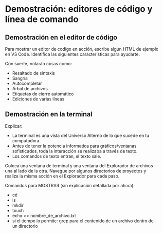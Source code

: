 # Demostración: editores de código y línea de comando

## Demostración en el editor de código

Para mostrar un editor de codigo en acción, escribe algún HTML de ejemplo en VS Code. Identifica las siguientes caracteristicas para ayudarte.

Con suerte, notarán cosas como:

- Resaltado de sintaxis
- Sangría
- Autocompletar
- Árbol de archivos
- Etiquetas de cierre automático
- Ediciones de varias líneas

## Demostración en la terminal

Explicar:

- La terminal es una vista del Universo Alterno de lo que sucede en tu computadora.
- Antes de tener la potencia informatica para gráficos/ventanas sofisticados, toda la interacción se realizaba a través de texto.
- Los comandos de texto entran, el texto sale.

Coloca una ventana de terminal y una ventana del Explorador de archivos una al lado de la otra. Navegue por algunos directorios de proyectos y realiza la misma acción en el Explorador para cada paso.

Comandos para MOSTRAR (sin explicación detallada por ahora):

- cd
- ls
- mkdir
- touch
- echo >> nombre_de_archivo.txt
- si el tiempo lo permite: grep para el contenido de un archivo dentro de un directorio
